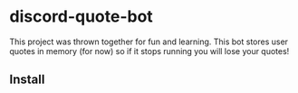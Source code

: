 # discord-quote-bot #
This project was thrown together for fun and learning. This bot stores user quotes in memory (for now) so if it stops running you will lose your quotes!

## Install ##
